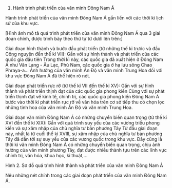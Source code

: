 1. Hành trình phát triển của văn minh Đông Nam Á

Hành trình phát triển của văn minh Đông Nam Á gắn liền với các thời kì lịch sử của khu vực.

[Hình ảnh mô tả quá trình phát triển của văn minh Đông Nam Á qua 3 giai đoạn chính, được trình bày theo thứ tự từ dưới lên trên:]

Giai đoạn hình thành và bước đầu phát triển (từ những thế kỉ trước và đầu Công nguyên đến thế kỉ VII):
Gắn với sự hình thành và phát triển của các quốc gia đầu tiên
Trong thời kì này, các quốc gia đã xuất hiện ở Đông Nam Á như Văn Lang - Âu Lạc, Phù Nam, các quốc gia ở hạ lưu sông Chao Phraya-a... Ảnh hưởng của văn minh Ấn Độ và văn minh Trung Hoa đối với khu vực Đông Nam Á đã thể hiện rõ nét.

Giai đoạn phát triển rực rỡ (từ thế kỉ VII đến thế kỉ XV):
Gắn với sự hình thành và phát triển thịnh đạt của các quốc gia phong kiến
Cùng với sự phát triển thịnh đạt về kinh tế, chính trị, các quốc gia phong kiến Đông Nam Á bước vào thời kì phát triển rực rỡ về văn hóa trên cơ sở tiếp thu có chọn lọc những tinh hoa của văn minh Ấn Độ và văn minh Trung Hoa.

Giai đoạn văn minh Đông Nam Á có những chuyển biến quan trọng (từ thế kỉ XVI đến thế kỉ XIX):
Gắn với quá trình suy yếu của các vương triều phong kiến và sự xâm nhập của chủ nghĩa tư bản phương Tây
Từ đầu giai đoạn này, nhất là từ cuối thế kỉ XVIII, sự xâm nhập của chủ nghĩa tư bản phương Tây đã dẫn tới sự suy yếu của các vương quốc trong khu vực. Đây cũng là thời kì văn minh Đông Nam Á có những chuyển biến quan trọng, chịu ảnh hưởng của văn minh phương Tây, đạt được nhiều thành tựu trên các lĩnh vực chính trị, văn hóa, khoa học, kĩ thuật,...

Hình 2. Sơ đồ quá trình hình thành và phát triển của văn minh Đông Nam Á

Nêu những nét chính trong các giai đoạn phát triển của văn minh Đông Nam Á.